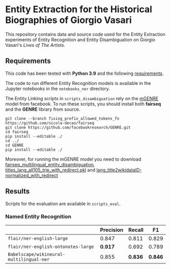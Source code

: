 # Entity Extraction for the Historical Biographies of Giorgio Vasari

This repository contains data and source code used for the Entity Extraction experiments of Entity Recognition and Entity Disambiguation on Giorgio Vasari's *Lives of The Artists*.

## Requirements

This code has been tested with **Python 3.9** and the following [requirements](requirements.txt).

The code to run different Entity Recognition models is available in the Jupyter notebooks in the `notebooks_ner` directory.

The Entity Linking scripts in `scripts_disambiguation` rely on the [mGENRE](https://github.com/facebookresearch/GENRE) model from facebook. To run these scripts, you should install both **fairseq** and the **GENRE** library from source.

```
git clone --branch fixing_prefix_allowed_tokens_fn https://github.com/nicola-decao/fairseq
git clone https://github.com/facebookresearch/GENRE.git 
cd fairseq
pip install --editable ./
cd ../
cd GENRE
pip install --editable ./
```

Moreover, for running the mGENRE model you need to download [fairseq_multilingual_entity_disambiguation](https://dl.fbaipublicfiles.com/GENRE/fairseq_multilingual_entity_disambiguation.tar.gz), [titles_lang_all105_trie_with_redirect.pkl](http://dl.fbaipublicfiles.com/GENRE/titles_lang_all105_trie_with_redirect.pkl) and [lang_title2wikidataID-normalized_with_redirect](https://dl.fbaipublicfiles.com/GENRE/lang_title2wikidataID-normalized_with_redirect.pkl)


## Results 

Scripts for the evaluation are available in `scripts_eval`. 

### Named Entity Recognition

|                 | Precision | Recall | F1 |
| --------------- | --------- | ------ | ----- |
| `flair/ner-english-large` | 0.847     | 0.811  | 0.829 |
| `flair/ner-english-ontonotes-large` | **0.917**     | 0.692  | 0.789 |
| `Babelscape/wikineural-multilingual-ner` | 0.855     | **0.836**  | **0.846** |